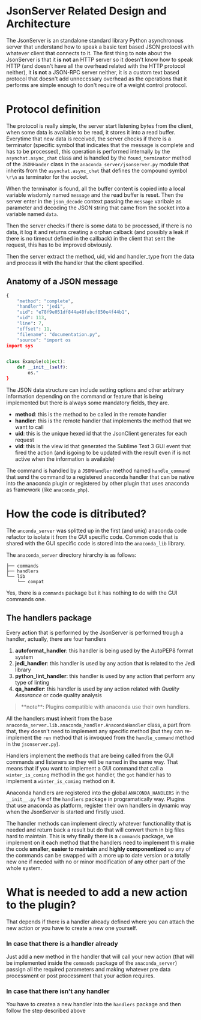 # JsonServer Related Design and Architecture

The JsonServer is an standalone standard library Python asynchronous server that understand how to speak a basic text based JSON protocol with whatever client that connects to it. The first thing to note about the JsonServer is that it **is not** an HTTP server so it doesn't know how to speak HTTP (and doesn't have all the overhead related with the HTTP protocol neither), it **is not** a JSON-RPC server neither, it is a custom text based protocol that doesn't add unnecessary overhead as the operations that it performs are simple enough to don't require of a weight control protocol.

# Protocol definition

The protocol is really simple, the server start listening bytes from the client, when some data is available to be read, it stores it into a read buffer. Everytime that new data is received, the server checks if there is a terminator (specific symbol that indicates that the message is complete and has to be processed), this operation is performed internally by the `asynchat.async_chat` class and is handled by the `found_terminator` method of the `JSONHander` class in the `anaconda_server/jsonserver.py` module that inherits from the `asynchat.async_chat` that defines the compound symbol `\r\n` as terminator for the socket.

When the terminator is found, all the buffer content is copied into a local variable wisdomly named `message` and the read buffer is reset. Then the server enter in the `json_decode` context passing the `message` varibale as parameter and decoding the JSON string that came from the socket into a variable named `data`.

Then the server checks if there is some data to be processed, if there is no data, it log it and returns creating a orphan calback (and possibly a leak if there is no timeout defined in the callback) in the client that sent the request, this has to be improved obviously.

Then the server extract the method, uid, vid and handler_type from the data and process it with the handler that the client specified.

## Anatomy of a JSON message

```python
{
    "method": "complete",
    "handler": "jedi",
    "uid": "e78f9e051df844a48fabcf850e4f44b1",
    "vid": 113,
    "line": 7,
    "offset": 11,
    "filename": "documentation.py",
    "source": "import os
import sys


class Example(object):
    def __init__(self):
        os."
}
```

The JSON data structure can include setting options and other arbitrary information depending on the command or feature that is being implemented but there is always some mandatory fields, they are.

* **method**: this is the method to be called in the remote handler
* **handler**: this is the remote handler that implements the method that we want to call
* **uid**: this is the unique hexed id that the JsonClient generates for each request
* **vid**: this is the view id that generated the Sublime Text 3 GUI event that fired the action (and isgoing to be updated with the result even if is not active when the information is available)

The command is handled by a `JSONHandler` method named `handle_command` that send the command to a registered anaconda handler that can be native into the anaconda plugin or registered by other plugin that uses anaconda as framework (like `anaconda_php`).

# How the code is ditributed?

The `anconda_server` was splitted up in the first (and uniq) anaconda code refactor to isolate it from the GUI specific code. Common code that is shared with the GUI specific code is stored into the `anaconda_lib` library.

The `anaconda_server` directory hirarchy is as follows:

```
├── commands
├── handlers
└── lib
    └── compat
```

Yes, there is a `commands` package but it has nothing to do with the GUI commands one.

## The handlers package

Every action that is performed by the JsonServer is performed trough a handler, actually, there are four handlers

1. **autoformat_handler**: this handler is being used by the AutoPEP8 format system
2. **jedi_handler**: this handler is used by any action that is related to the Jedi library
3. **python_lint_handler**: this handler is used by any action that perform any type of linting
4. **qa_handler**: this handler is used by any action related with *Quality Assurance* or code quality analysis

<blockquote>**note**: Plugins compatible with anaconda use their own handlers.</blockquote>

All the handlers **must** inherit from the base `anaconda_server.lib.anaconda_handler.AnacondaHandler` class, a part from that, they doesn't need to implement any specific method (but they can re-implement the `run` method that is invoqued from the `handle_command` method in the `jsonserver.py`).

Handlers implement the methods that are being called from the GUI commands and listeners so they will be named in the same way. That means that if you want to implement a GUI command that call a `winter_is_coming` method in the `got` handler, the `got` handler has to implement a `winter_is_coming` method on it.

Anaconda handlers are registered into the global `ANACONDA_HANDLERS` in the `__init__.py` file of the `handlers` package in programatically way. Plugins that use anaconda as platform, register their own handlers in dynamic way when the JsonServer is started and firstly used.

The handler methods can implement directly whatever functionallity that is needed and return back a result but do that will convert them in big files hard to maintain. This is why finally there is a `commands` package, we implement on it each method that the handlers need to implement this make the code **smaller**, **easier to maintain** and **highly componentized** so any of the commands can be swapped with a more up to date version or a totally new one if needed with no or minor modification of any other part of the whole system.

# What is needed to add a new action to the plugin?

That depends if there is a handler already defined where you can attach the new action or you have to create a new one yourself.

### In case that there is a handler already

Just add a new method in the handler that will call your new action (that will be implemented inside the `commands` package of the `anaconda_server`) passign all the required parameters and making whatever pre data processment or post processment that your action requires.

### In case that there isn't any handler

You have to createa a new handler into the `handlers` package and then follow the step described above
